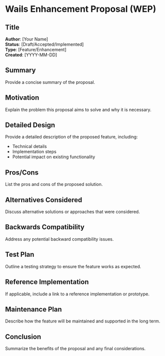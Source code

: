 # Wails Enhancement Proposal (WEP) 

## Title

**Author**: [Your Name]  
**Status**: [Draft/Accepted/Implemented]  
**Type**: [Feature/Enhancement]  
**Created**: [YYYY-MM-DD]

## Summary

Provide a concise summary of the proposal.

## Motivation

Explain the problem this proposal aims to solve and why it is necessary.

## Detailed Design

Provide a detailed description of the proposed feature, including:

- Technical details
- Implementation steps
- Potential impact on existing functionality

## Pros/Cons

List the pros and cons of the proposed solution.

## Alternatives Considered

Discuss alternative solutions or approaches that were considered.

## Backwards Compatibility

Address any potential backward compatibility issues.

## Test Plan

Outline a testing strategy to ensure the feature works as expected.

## Reference Implementation

If applicable, include a link to a reference implementation or prototype.

## Maintenance Plan

Describe how the feature will be maintained and supported in the long term.

## Conclusion

Summarize the benefits of the proposal and any final considerations.
